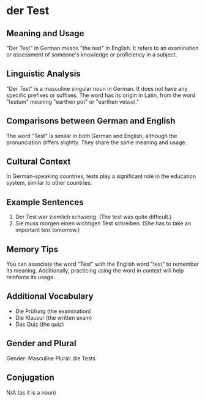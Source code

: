 # der Test
## Meaning and Usage
"Der Test" in German means "the test" in English. It refers to an examination or assessment of someone's knowledge or proficiency in a subject.

## Linguistic Analysis
"Der Test" is a masculine singular noun in German. It does not have any specific prefixes or suffixes. The word has its origin in Latin, from the word "testum" meaning "earthen pot" or "earthen vessel."

## Comparisons between German and English
The word "Test" is similar in both German and English, although the pronunciation differs slightly. They share the same meaning and usage.

## Cultural Context
In German-speaking countries, tests play a significant role in the education system, similar to other countries.

## Example Sentences
1. Der Test war ziemlich schwierig. (The test was quite difficult.)
2. Sie muss morgen einen wichtigen Test schreiben. (She has to take an important test tomorrow.)

## Memory Tips
You can associate the word "Test" with the English word "test" to remember its meaning. Additionally, practicing using the word in context will help reinforce its usage.

## Additional Vocabulary
- Die Prüfung (the examination)
- Die Klausur (the written exam)
- Das Quiz (the quiz)

## Gender and Plural
Gender: Masculine
Plural: die Tests

## Conjugation
N/A (as it is a noun)